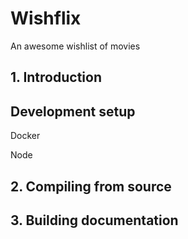 # Wishflix

An awesome wishlist of movies

## 1. Introduction

## Development setup

Docker

Node

## 2. Compiling from source
## 3. Building documentation
